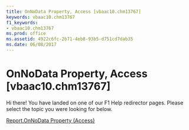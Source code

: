 ```yaml
---
title: OnNoData Property, Access [vbaac10.chm13767]
keywords: vbaac10.chm13767
f1_keywords:
- vbaac10.chm13767
ms.prod: office
ms.assetid: 4922c6fc-2b71-4eb8-93b5-d751cd7dab35
ms.date: 06/08/2017
---
```



# OnNoData Property, Access [vbaac10.chm13767]

Hi there! You have landed on one of our F1 Help redirector pages. Please select the topic you were looking for below.

[Report.OnNoData Property (Access)](http://msdn.microsoft.com/library/5d3cfec5-1b57-625c-c350-0d7e475be2d2%28Office.15%29.aspx)

